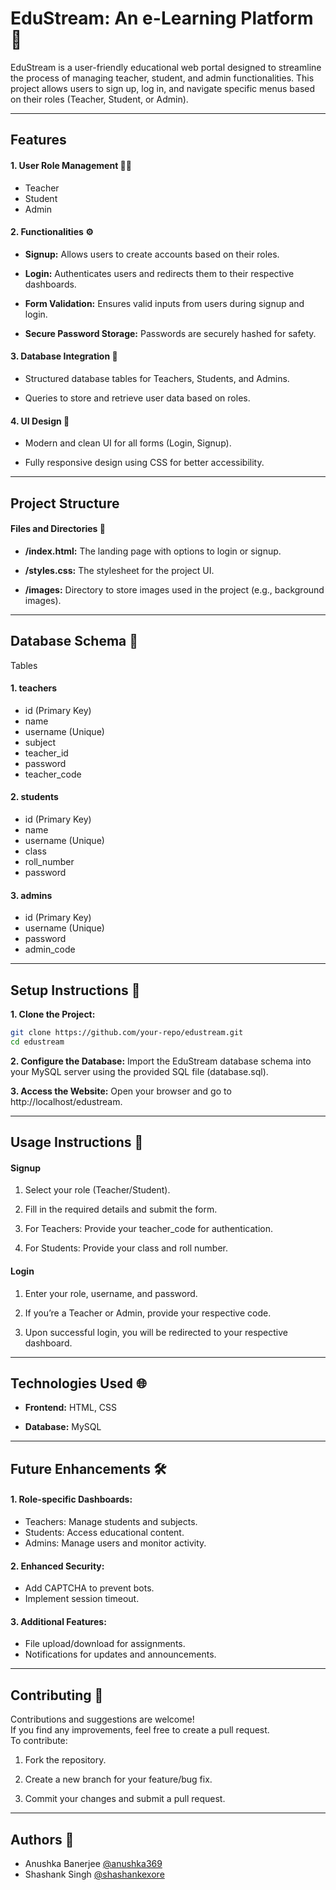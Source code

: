 # EduStream: An e-Learning Platform 📝

EduStream is a user-friendly educational web portal designed to streamline the process of managing teacher, student, and admin functionalities. This project allows users to sign up, log in, and navigate specific menus based on their roles (Teacher, Student, or Admin).

---

## Features

#### 1. User Role Management 👩‍💻

- Teacher
- Student
- Admin

#### 2. Functionalities ⚙

- **Signup:** Allows users to create accounts based on their roles.

- **Login:** Authenticates users and redirects them to their respective dashboards.

- **Form Validation:** Ensures valid inputs from users during signup and login.

- **Secure Password Storage:** Passwords are securely hashed for safety.

#### 3. Database Integration 🎯

- Structured database tables for Teachers, Students, and Admins.

- Queries to store and retrieve user data based on roles.

#### 4. UI Design 🎨

- Modern and clean UI for all forms (Login, Signup).

- Fully responsive design using CSS for better accessibility.

---

## Project Structure

#### Files and Directories 📁

- **/index.html:** The landing page with options to login or signup.

- **/styles.css:** The stylesheet for the project UI.

- **/images:** Directory to store images used in the project (e.g., background images).

---

## Database Schema 📑

Tables

#### 1. teachers

- id (Primary Key)
- name
- username (Unique)
- subject
- teacher_id
- password
- teacher_code

#### 2. students

- id (Primary Key)
- name
- username (Unique)
- class
- roll_number
- password

#### 3. admins

- id (Primary Key)
- username (Unique)
- password
- admin_code

---

## Setup Instructions 🍄

**1. Clone the Project:**

```bash
git clone https://github.com/your-repo/edustream.git
cd edustream
```

**2. Configure the Database:**
Import the EduStream database schema into your MySQL server using the provided SQL file (database.sql).

**3. Access the Website:**
Open your browser and go to http://localhost/edustream.

---

## Usage Instructions 📍

#### Signup

1. Select your role (Teacher/Student).
 
2. Fill in the required details and submit the form.

3. For Teachers:
Provide your teacher_code for authentication.

4. For Students:
Provide your class and roll number.

#### Login

1. Enter your role, username, and password.

2. If you’re a Teacher or Admin, provide your respective code.

3. Upon successful login, you will be redirected to your respective dashboard.

---

## Technologies Used 🌐

- **Frontend:** HTML, CSS

- **Database:** MySQL

---

## Future Enhancements 🛠

#### 1. Role-specific Dashboards:

- Teachers: Manage students and subjects.
- Students: Access educational content.
- Admins: Manage users and monitor activity.

#### 2. Enhanced Security:

- Add CAPTCHA to prevent bots.
- Implement session timeout.

#### 3. Additional Features:

- File upload/download for assignments.
- Notifications for updates and announcements.

---

## Contributing 🤝

Contributions and suggestions are welcome! <br>
If you find any improvements, feel free to create a pull request.
<br> To contribute:

1. Fork the repository.

2. Create a new branch for your feature/bug fix.

3. Commit your changes and submit a pull request.

---

## Authors 🌱

- Anushka Banerjee [@anushka369](https://github.com/anushka369)
- Shashank Singh [@shashankexore](https://github.com/shashankexore)
